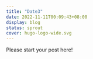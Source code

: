 ```yaml
---
title: "Date3"
date: 2022-11-11T00:09:43+08:00
display: blog
status: sprout
cover: hugo-logo-wide.svg
---
```


<!-- status: sprout, bloom, mature (completion: sprout < bloom < mature ) -->

Please start your post here!
